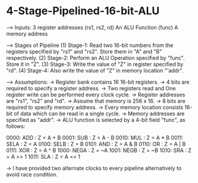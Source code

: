 # 4-Stage-Pipelined-16-bit-ALU
--> Inputs: 3 register addresses (rs1, rs2, rd)
	    An ALU Function (func)
	    A memory address

--> Stages of Pipeline
(1) Stage-1: Read two 16-bit numbers from the registers specified by "rs1" and "rs2". Store them in "A" and "B" respectively.
(2) Stage-2: Perform an ALU Operation specified by "func". Store it in "Z".
(3) Stage-3: Write the value of "Z" in register specified by "rd".
(4) Stage-4: Also write the value of "Z" in memory location "'addr".

--> Assumptions:
-> Register bank contains 16 16-bit registers.
-> 4 bits are required to specify a register address.
-> Two registers read and One register write can be performed every clock cycle.
-> Register addresses are "rs1", "rs2" and "rd".
-> Assume that memory is 256 x 16.
-> 8 bits are required to specify memory address.
-> Every memory location consists 16-bit of data which can be read in a single cycle.
-> Memory addresses are specified as "addr".
-> ALU function is selected by a 4-bit field "func", as follows:

0000: ADD : Z = A + B
0001: SUB : Z = A - B
0010: MUL : Z = A * B
0011: SELA : Z = A
0100: SELB : Z = B
0101: AND : Z = A & B
0110: OR : Z = A | B
0111: XOR : Z = A ^ B
1000: NEGA : Z = ~A
1001: NEGB : Z = ~B
1010: SRA : Z = A >> 1
1011: SLA : Z = A << 1

-> I have provided two alternate clocks to every pipeline alternatively to avoid race condition.
